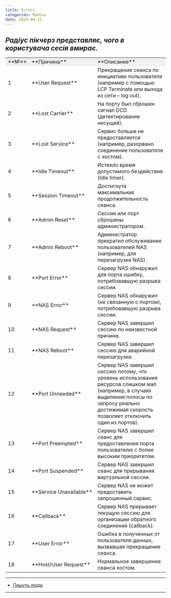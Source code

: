 ```yaml
---
title: Errors
categories: Radius
date: 2019-04-15
---
```


_Радіус пікчерз представляє, чого в користувача сесія вмирає._
-----


<table border="0" width="100%" cellspacing="0" cellpadding="0">
<tbody>
<tr bgcolor="#f0f0f0">
<td>**№**</td>
<td>**Причина**</td>
<td>**Описание**</td>
</tr>
<tr>
<td>1</td>
<td>**User Request**</td>
<td>Прекращение сеанса по инициативе пользователя (например с помощью LCP Terminate или выхода из сети – log out).</td>
</tr>
<tr>
<td>2</td>
<td>**Lost Carrier**</td>
<td>На порту был сброшен сигнал DCD (детектирование несущей).</td>
</tr>
<tr>
<td>3</td>
<td>**Lost Service**</td>
<td>Сервис больше не предоставляется (например, разорвано соединение пользователя с хостом).</td>
</tr>
<tr>
<td>4</td>
<td>**Idle Timeout**</td>
<td>Истекло время допустимого бездействия (Idle timer).</td>
</tr>
<tr>
<td>5</td>
<td>**Session Timeout**</td>
<td>Достигнута максимальная продолжительность сеанса.</td>
</tr>
<tr>
<td>6</td>
<td>**Admin Reset**</td>
<td>Сессия или порт сброшены администратором.</td>
</tr>
<tr>
<td>7</td>
<td>**Admin Reboot**</td>
<td>Администратор прекратил обслуживание пользователей NAS (например, для перезагрузки NAS).</td>
</tr>
<tr>
<td>8</td>
<td>**Port Error**</td>
<td>Сервер NAS обнаружил для порта ошибку, потребовавшую разрыва сессии.</td>
</tr>
<tr>
<td>9</td>
<td>**NAS Error**</td>
<td>Сервер NAS обнаружил (не связанную с портом), потребовавшую разрыва сессии.</td>
</tr>
<tr>
<td>10</td>
<td>**NAS Request**</td>
<td>Сервер NAS завершил сессию по неизвестной причине.</td>
</tr>
<tr>
<td>11</td>
<td>**NAS Reboot**</td>
<td>Сервер NAS завершил сессию для аварийной перезагрузки.</td>
</tr>
<tr>
<td>12</td>
<td>**Port Unneeded**</td>
<td>Сервер NAS завершил сессию потому, что уровень использования ресурсов слишком мал (например, в случаях выделения полосы по запросу реально достижимая скорость позволяет отключить один из портов).</td>
</tr>
<tr>
<td>13</td>
<td>**Port Preempted**</td>
<td>Сервер NAS завершил сеанс для предоставления порта пользователю с более высоким приоритетом.</td>
</tr>
<tr>
<td>14</td>
<td>**Port Suspended**</td>
<td>Сервер NAS завершил сеанс для прерывания виртуальной сессии.</td>
</tr>
<tr>
<td>15</td>
<td nowrap="nowrap">**Service Unavailable**</td>
<td>Сервер NAS не может предоставить запрошенный сервис.</td>
</tr>
<tr>
<td>16</td>
<td>**Callback**</td>
<td>Сервер NAS прерывает текущую сессию для организации обратного соединения (callback).</td>
</tr>
<tr>
<td>17</td>
<td>**User Error**</td>
<td>Ошибка в полученных от пользователя данных, вызвавшая прекращение сеанса.</td>
</tr>
<tr>
<td>18</td>
<td>**Host/User Request**</td>
<td>Нормальное завершение сеанса хостом.</td>
</tr>
</tbody>
</table>

-----

* <a href="http://help.koptevo.net/radius_errors">Пишуть люди</a>

-----

